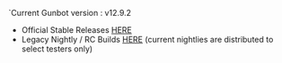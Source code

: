 `Current Gunbot version : v12.9.2 


- Official Stable Releases [HERE](https://github.com/GuntharDeNiro/BTCT/releases)
- Legacy Nightly / RC Builds [HERE](https://github.com/GuntharDeNiro/Gunthy/releases) (current nightlies are distributed to select testers only)

